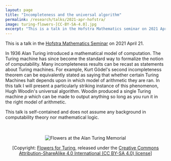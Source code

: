 ```yaml
---
layout: page
title: "Incompleteness and the universal algorithm"
permalink: /research/talks/2021-apr-hofstra/
image: turing-flowers-[CC-BY-SA-4.0].jpg
excerpt: "This is a talk in the Hofstra Mathematics seminar on 2021 April 21..."
---
```


This is a talk in the [Hofstra Mathematics Seminar](https://www.hofstra.edu/mathematics/seminars.html) on 2021 April 21.



In 1936 Alan Turing introduced a mathematical model of computation. The Turing machine has since become the standard way to formalize the notion of computability. Many incompleteness results can be recast as statements about Turing machines. For example, Kurt Gödel's second incompleteness theorem can be equivalently stated as saying that whether certain Turing Machines halt depends upon in which model of arithmetic they are ran. In this talk I will present a particularly striking instance of this phenomenon, Hugh Woodin's universal algorithm. Woodin produced a single Turing machine $p$ which can be made to output anything so long as you run it in the right model of arithmetic.

This talk is self-contained and does not assume any background in computability theory nor mathematical logic.

<br>

<br> 

<center>
<img src="turing-flowers-[CC-BY-SA-4.0].jpg" alt="Flowers at the Alan Turing Memorial">

[Copyright: [Flowers for Turing](http://www.flowersforturing.equalitytime.co.uk/?page_id=5311), released under the [Creative Commons Attribution-ShareAlike 4.0 International (CC BY-SA 4.0) license](https://creativecommons.org/licenses/by-sa/4.0/)]

</center>